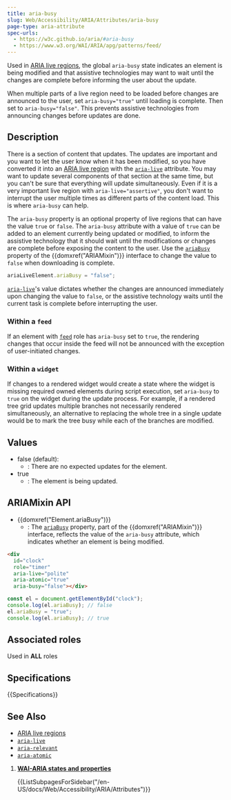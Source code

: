 ```yaml
---
title: aria-busy
slug: Web/Accessibility/ARIA/Attributes/aria-busy
page-type: aria-attribute
spec-urls:
  - https://w3c.github.io/aria/#aria-busy
  - https://www.w3.org/WAI/ARIA/apg/patterns/feed/
---
```


Used in [ARIA live regions](/en-US/docs/Web/Accessibility/ARIA/ARIA_Live_Regions), the global `aria-busy` state indicates an element is being modified and that assistive technologies may want to wait until the changes are complete before informing the user about the update.

When multiple parts of a live region need to be loaded before changes are announced to the user, set `aria-busy="true"` until loading is complete. Then set to `aria-busy="false"`. This prevents assistive technologies from announcing changes before updates are done.

## Description

There is a section of content that updates. The updates are important and you want to let the user know when it has been modified, so you have converted it into an [ARIA live region](/en-US/docs/Web/Accessibility/ARIA/ARIA_Live_Regions) with the [`aria-live`](/en-US/docs/Web/Accessibility/ARIA/Attributes/aria-live) attribute. You may want to update several components of that section at the same time, but you can't be sure that everything will update simultaneously. Even if it is a very important live region with `aria-live="assertive"`, you don't want to interrupt the user multiple times as different parts of the content load. This is where `aria-busy` can help.

The `aria-busy` property is an optional property of live regions that can have the value `true` or `false`. The `aria-busy` attribute with a value of `true` can be added to an element currently being updated or modified, to inform the assistive technology that it should wait until the modifications or changes are complete before exposing the content to the user. Use the [`ariaBusy`](/en-US/docs/Web/API/Element/ariaBusy) property of the {{domxref("ARIAMixin")}} interface to change the value to `false` when downloading is complete.

```js
ariaLiveElement.ariaBusy = "false";
```

[`aria-live`](/en-US/docs/Web/Accessibility/ARIA/Attributes/aria-live)'s value dictates whether the changes are announced immediately upon changing the value to `false`, or the assistive technology waits until the current task is complete before interrupting the user.

### Within a `feed`

If an element with [`feed`](/en-US/docs/Web/Accessibility/ARIA/Roles/feed_role) role has `aria-busy` set to `true`, the rendering changes that occur inside the feed will not be announced with the exception of user-initiated changes.

### Within a `widget`

If changes to a rendered widget would create a state where the widget is missing required owned elements during script execution, set `aria-busy` to `true` on the widget during the update process. For example, if a rendered tree grid updates multiple branches not necessarily rendered simultaneously, an alternative to replacing the whole tree in a single update would be to mark the tree busy while each of the branches are modified.

## Values

- false (default):
  - : There are no expected updates for the element.
- true
  - : The element is being updated.

## ARIAMixin API

- {{domxref("Element.ariaBusy")}}
  - : The [`ariaBusy`](/en-US/docs/Web/API/Element/ariaBusy) property, part of the {{domxref("ARIAMixin")}} interface, reflects the value of the `aria-busy` attribute, which indicates whether an element is being modified.

```html
<div
  id="clock"
  role="timer"
  aria-live="polite"
  aria-atomic="true"
  aria-busy="false"></div>
```

```js
const el = document.getElementById("clock");
console.log(el.ariaBusy); // false
el.ariaBusy = "true";
console.log(el.ariaBusy); // true
```

## Associated roles

Used in **ALL** roles

## Specifications

{{Specifications}}

## See Also

- [ARIA live regions](/en-US/docs/Web/Accessibility/ARIA/ARIA_Live_Regions)
- [`aria-live`](/en-US/docs/Web/Accessibility/ARIA/Attributes/aria-live)
- [`aria-relevant`](/en-US/docs/Web/Accessibility/ARIA/Attributes/aria-relevant)
- [`aria-atomic`](/en-US/docs/Web/Accessibility/ARIA/Attributes/aria-atomic)

<section id="Quick_links">

1. [**WAI-ARIA states and properties**](/en-US/docs/Web/Accessibility/ARIA/Attributes)

   {{ListSubpagesForSidebar("/en-US/docs/Web/Accessibility/ARIA/Attributes")}}

</section>
